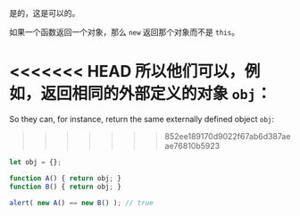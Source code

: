 是的，这是可以的。

如果一个函数返回一个对象，那么 `new` 返回那个对象而不是 `this`。

<<<<<<< HEAD
所以他们可以，例如，返回相同的外部定义的对象 `obj`：
=======
So they can, for instance, return the same externally defined object `obj`:
>>>>>>> 852ee189170d9022f67ab6d387aeae76810b5923

```js run no-beautify
let obj = {};

function A() { return obj; }
function B() { return obj; }

alert( new A() == new B() ); // true
```
